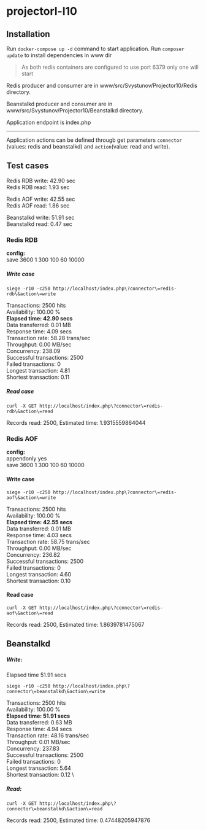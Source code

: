 # projectorl-l10

## Installation
Run ```docker-compose up -d``` command to start application. Run ```composer update``` to install dependencies in www dir 

> As both redis containers are configured to use port 6379 only one will start

Redis producer and consumer are in www/src/Svystunov/Projector10/Redis directory. 

Beanstalkd producer and consumer are in www/src/Svystunov/Projector10/Beanstalkd directory.

Application endpoint is index.php
___

Application actions can be defined througb get parameters ```connector``` (values: redis and beanstalkd) and ```action```(value: read and write). 

## Test cases

Redis RDB write: 42.90 sec \
Redis RDB read: 1.93 sec

Redis AOF write: 42.55 sec \
Redis AOF read: 1.86 sec 

Beanstalkd write: 51.91 sec \
Beanstalkd read: 0.47 sec

### Redis RDB

**config:**\
 save 3600 1 300 100 60 10000

##### Write case

```siege -r10 -c250 http://localhost/index.php\?connector\=redis-rdb\&action\=write```
 
Transactions:                   2500 hits \
Availability:                 100.00 % \
**Elapsed time:                  42.90 secs** \
Data transferred:               0.01 MB \
Response time:                  4.09 secs \
Transaction rate:              58.28 trans/sec \
Throughput:                     0.00 MB/sec \
Concurrency:                  238.09 \
Successful transactions:        2500 \
Failed transactions:               0 \
Longest transaction:            4.81 \
Shortest transaction:           0.11 

##### Read case

```curl -X GET http://localhost/index.php\?connector\=redis-rdb\&action\=read```

Records read: 2500, Estimated time: 1.9315559864044


### Redis AOF

**config:**\
appendonly yes \
save 3600 1 300 100 60 10000
#### Write case

```siege -r10 -c250 http://localhost/index.php\?connector\=redis-aof\&action\=write```

Transactions:                   2500 hits \
Availability:                 100.00 % \
**Elapsed time:                  42.55 secs** \
Data transferred:               0.01 MB \
Response time:                  4.03 secs \
Transaction rate:              58.75 trans/sec \
Throughput:                     0.00 MB/sec \
Concurrency:                  236.82 \
Successful transactions:        2500 \
Failed transactions:               0 \
Longest transaction:            4.60 \
Shortest transaction:           0.10 


#### Read case

```curl -X GET http://localhost/index.php\?connector\=redis-aof\&action\=read    ```

Records read: 2500, Estimated time: 1.8639781475067
 
## Beanstalkd

##### Write: 
Elapsed time 51.91 secs

```siege -r10 -c250 http://localhost/index.php\?connector\=beanstalkd\&action\=write```

Transactions:                   2500 hits \
Availability:                 100.00 % \
**Elapsed time:                  51.91 secs** \
Data transferred:               0.63 MB \
Response time:                  4.94 secs \
Transaction rate:              48.16 trans/sec \
Throughput:                     0.01 MB/sec \
Concurrency:                  237.83 \
Successful transactions:        2500 \
Failed transactions:               0 \
Longest transaction:            5.64 \
Shortest transaction:           0.12 \

##### Read:

```curl -X GET http://localhost/index.php\?connector\=beanstalkd\&action\=read```

Records read: 2500, Estimated time: 0.47448205947876 
